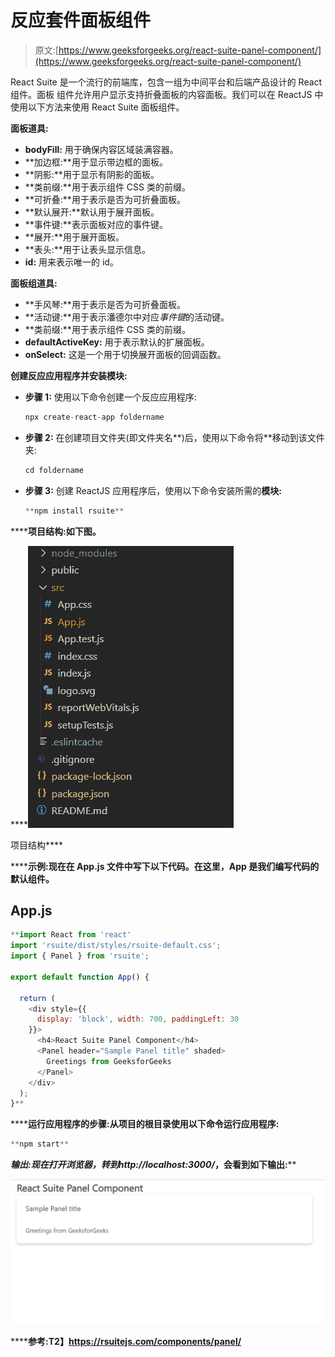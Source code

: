 # 反应套件面板组件

> 原文:[https://www.geeksforgeeks.org/react-suite-panel-component/](https://www.geeksforgeeks.org/react-suite-panel-component/)

React Suite 是一个流行的前端库，包含一组为中间平台和后端产品设计的 React 组件。面板  组件允许用户显示支持折叠面板的内容面板。我们可以在 ReactJS 中使用以下方法来使用 React Suite 面板组件。

**面板道具:**

*   **bodyFill:** 用于确保内容区域装满容器。
*   **加边框:**用于显示带边框的面板。
*   **阴影:**用于显示有阴影的面板。
*   **类前缀:**用于表示组件 CSS 类的前缀。
*   **可折叠:**用于表示是否为可折叠面板。
*   **默认展开:**默认用于展开面板。
*   **事件键:**表示面板对应的事件键。
*   **展开:**用于展开面板。
*   **表头:**用于让表头显示信息。
*   **id:** 用来表示唯一的 id。

**面板组道具:**

*   **手风琴:**用于表示是否为可折叠面板。
*   **活动键:**用于表示潘德尔中对应*事件键*的活动键。
*   **类前缀:**用于表示组件 CSS 类的前缀。
*   **defaultActiveKey:** 用于表示默认的扩展面板。
*   **onSelect:** 这是一个用于切换展开面板的回调函数。

**创建反应应用程序并安装模块:**

*   **步骤 1:** 使用以下命令创建一个反应应用程序:

    ```jsx
    npx create-react-app foldername
    ```

*   **步骤 2:** 在创建项目文件夹(即文件夹名**)后，使用以下命令将**移动到该文件夹:

    ```jsx
    cd foldername
    ```

*   **步骤 3:** 创建 ReactJS 应用程序后，使用以下命令安装所需的****模块:****

    ```jsx
    **npm install rsuite**
    ```

******项目结构:**如下图。****

****![](img/f04ae0d8b722a9fff0bd9bd138b29c23.png)

项目结构**** 

******示例:**现在在 **App.js** 文件中写下以下代码。在这里，App 是我们编写代码的默认组件。****

## ****App.js****

```jsx
**import React from 'react'
import 'rsuite/dist/styles/rsuite-default.css';
import { Panel } from 'rsuite';

export default function App() {

  return (
    <div style={{
      display: 'block', width: 700, paddingLeft: 30
    }}>
      <h4>React Suite Panel Component</h4>
      <Panel header="Sample Panel title" shaded>
        Greetings from GeeksforGeeks
      </Panel>
    </div>
  );
}**
```

******运行应用程序的步骤:**从项目的根目录使用以下命令运行应用程序:****

```jsx
**npm start**
```

******输出:**现在打开浏览器，转到***http://localhost:3000/***，会看到如下输出:****

****![](img/68415237f89fabd4b40469309ea0688e.png)****

******参考:**T2】https://rsuitejs.com/components/panel/****